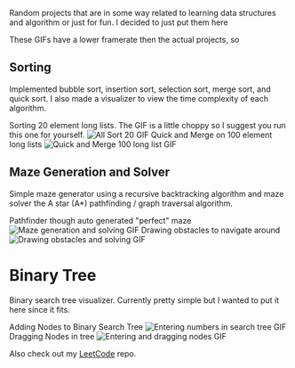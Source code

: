 Random projects that are in some way related to learning data structures and algorithm or just for fun. I decided to just put them here

These GIFs have a lower framerate then the actual projects, so

## Sorting
Implemented bubble sort, insertion sort, selection sort, merge sort, and quick sort. I also made a visualizer to view the time complexity of each algorithm.

Sorting 20 element long lists. The GIF is a little choppy so I suggest you run this one for yourself.
![All Sort 20 GIF](https://github.com/michael-lesirge/intermediate-programming-class/assets/100492377/c9f1508f-14bf-4768-ae6e-4e8d950b778c)
Quick and Merge on 100 element long lists
![Quick and Merge 100 long list GIF](https://github.com/michael-lesirge/intermediate-programming-class/assets/100492377/383f2dd2-ad0f-4029-8c64-b0f5b3bf38fc)

## Maze Generation and Solver
Simple maze generator using a recursive backtracking algorithm and maze solver the A star (A*) pathfinding / graph traversal algorithm.

Pathfinder though auto generated "perfect" maze
![Maze generation and solving GIF](https://github.com/user-attachments/assets/7a4309db-e599-475d-82f8-c6791c073b0e)
Drawing obstacles to navigate around
![Drawing obstacles and solving GIF](https://github.com/user-attachments/assets/297e9f3f-a93e-4862-a6c0-707b0e861c30)

# Binary Tree
Binary search tree visualizer. Currently pretty simple but I wanted to put it here since it fits.

Adding Nodes to Binary Search Tree
![Entering numbers in search tree GIF](https://github.com/user-attachments/assets/a52ed8b1-a863-4b47-9ea0-02ccfdb0ef67)
Dragging Nodes in tree
![Entering and dragging nodes GIF](https://github.com/user-attachments/assets/363e6fff-b44d-4076-a879-80e7a0285f4a)


Also check out my [LeetCode](https://github.com/michael-lesirge/leetcode) repo.
